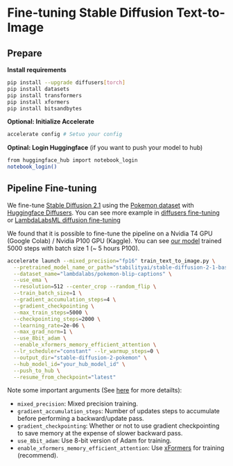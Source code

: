# Fine-tuning Stable Diffusion Text-to-Image
## Prepare
**Install requirements**
```sh
pip install --upgrade diffusers[torch]
pip install datasets
pip install transformers
pip install xformers
pip install bitsandbytes
```

**Optional: Initialize Accelerate**
```sh
accelerate config # Setuo your config
```

**Optinal: Login Huggingface** (if you want to push your model to hub)
```sh
from huggingface_hub import notebook_login
notebook_login()
```

## Pipeline Fine-tuning
We fine-tune [Stable Diffusion 2.1](https://huggingface.co/stabilityai/stable-diffusion-2-1-base) using the [Pokemon dataset](https://huggingface.co/datasets/lambdalabs/pokemon-blip-captions) with [Huggingface Diffusers](https://github.com/huggingface/diffusers). You can see more example in [diffusers fine-tuning](https://github.com/huggingface/diffusers/tree/main/examples/text_to_image) or [LambdaLabsML diffusion fine-tuning](https://github.com/LambdaLabsML/examples/tree/main/stable-diffusion-finetuning)

We found that it is possible to fine-tune the pipeline on a Nvidia T4 GPU (Google Colab) / Nvidia P100 GPU (Kaggle). You can see [our model](https://huggingface.co/Zero-nnkn/stable-diffusion-2-pokemon) trained 5000 steps with batch size 1 (~ 5 hours P100).

```sh
accelerate launch --mixed_precision="fp16" train_text_to_image.py \
  --pretrained_model_name_or_path="stabilityai/stable-diffusion-2-1-base" \
  --dataset_name="lambdalabs/pokemon-blip-captions" \
  --use_ema \
  --resolution=512 --center_crop --random_flip \
  --train_batch_size=1 \
  --gradient_accumulation_steps=4 \
  --gradient_checkpointing \
  --max_train_steps=5000 \
  --checkpointing_steps=2000 \
  --learning_rate=2e-06 \
  --max_grad_norm=1 \
  --use_8bit_adam \
  --enable_xformers_memory_efficient_attention \
  --lr_scheduler="constant" --lr_warmup_steps=0 \
  --output_dir="stable-diffusion-2-pokemon" \
  --hub_model_id="your_hub_model_id" \
  --push_to_hub \
  --resume_from_checkpoint="latest"
```

Note some important arguments (See [here](https://huggingface.co/docs/transformers/perf_train_gpu_one) for more detailts):
- `mixed_precision`: Mixed precision training.
- `gradient_accumulation_steps`: Number of updates steps to accumulate before performing a backward/update pass.
- `gradient_checkpointing`: Whether or not to use gradient checkpointing to save memory at the expense of slower backward pass.
- `use_8bit_adam`: Use 8-bit version of Adam for training.
- `enable_xformers_memory_efficient_attention`: Use [xFormers](https://github.com/facebookresearch/xformers) for training (recommend).
